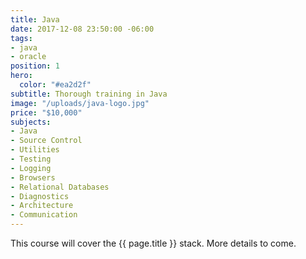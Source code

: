 ```yaml
---
title: Java
date: 2017-12-08 23:50:00 -06:00
tags:
- java
- oracle
position: 1
hero:
  color: "#ea2d2f"
subtitle: Thorough training in Java
image: "/uploads/java-logo.jpg"
price: "$10,000"
subjects:
- Java
- Source Control
- Utilities
- Testing
- Logging
- Browsers
- Relational Databases
- Diagnostics
- Architecture
- Communication
---
```


This course will cover the {{ page.title }} stack. More details to come.